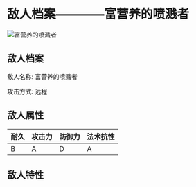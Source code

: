 # 敌人档案————富营养的喷溅者

![富营养的喷溅者](./eneIcons/富营养的喷溅者.png)

## 敌人档案

敌人名称: 富营养的喷溅者

攻击方式: 远程

## 敌人属性

| 耐久      | 攻击力  | 防御力 | 法术抗性 |
|---------|------|-----|------|
| B | A | D | A |

## 敌人特性
> 
